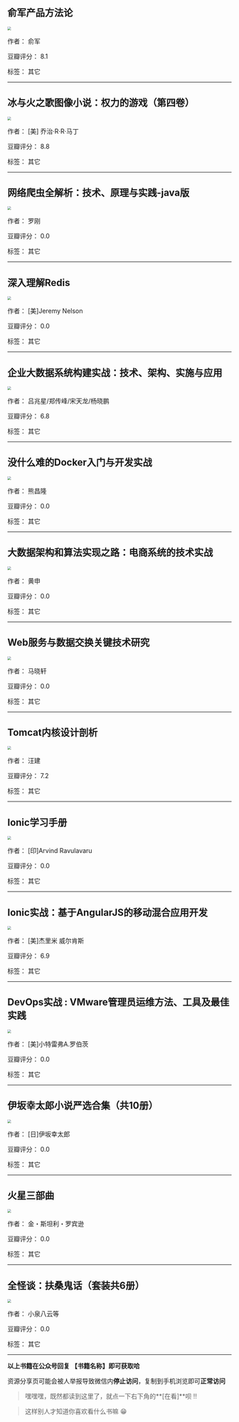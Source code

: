 ## 俞军产品方法论

<img src="https://www.aibooks.cc/wp-content/uploads/2020/02/2020021606220667.jpg" style="zoom:50%;" />

作者： 俞军

豆瓣评分：  8.1

标签： 其它


---

## 冰与火之歌图像小说：权力的游戏（第四卷）

<img src="https://www.aibooks.cc/wp-content/uploads/2020/02/2020021605260046.jpg" style="zoom:50%;" />

作者： [美] 乔治·R·R·马丁

豆瓣评分：  8.8

标签： 其它


---

## 网络爬虫全解析：技术、原理与实践-java版

<img src="https://www.aibooks.cc/wp-content/uploads/2020/02/2020021606125469.jpg" style="zoom:50%;" />

作者： 罗刚 

豆瓣评分：  0.0

标签： 其它


---

## 深入理解Redis

<img src="https://www.aibooks.cc/wp-content/uploads/2020/02/2020021606092612.jpg" style="zoom:50%;" />

作者： [美]Jeremy Nelson 

豆瓣评分：  0.0

标签： 其它


---

## 企业大数据系统构建实战：技术、架构、实施与应用

<img src="https://www.aibooks.cc/wp-content/uploads/2020/02/2020021606051890.jpg" style="zoom:50%;" />

作者： 吕兆星/郑传峰/宋天龙/杨晓鹏

豆瓣评分：  6.8

标签： 其它


---

## 没什么难的Docker入门与开发实战

<img src="https://www.aibooks.cc/wp-content/uploads/2020/02/2020021606012185.jpg" style="zoom:50%;" />

作者： 熊昌隆

豆瓣评分：  0.0

标签： 其它


---

## 大数据架构和算法实现之路：电商系统的技术实战

<img src="https://www.aibooks.cc/wp-content/uploads/2020/02/2020021605583061.jpg" style="zoom:50%;" />

作者： 黄申

豆瓣评分：  0.0

标签： 其它


---

## Web服务与数据交换关键技术研究

<img src="https://www.aibooks.cc/wp-content/uploads/2020/02/2020021605562165.jpg" style="zoom:50%;" />

作者： 马晓轩

豆瓣评分：  0.0

标签： 其它


---

## Tomcat内核设计剖析

<img src="https://www.aibooks.cc/wp-content/uploads/2020/02/2020021605511298.jpg" style="zoom:50%;" />

作者： 汪建 

豆瓣评分：  7.2

标签： 其它


---

## Ionic学习手册

<img src="https://www.aibooks.cc/wp-content/uploads/2020/02/2020021605472180.jpg" style="zoom:50%;" />

作者： [印]Arvind Ravulavaru 

豆瓣评分：  0.0

标签： 其它


---

## Ionic实战：基于AngularJS的移动混合应用开发

<img src="https://www.aibooks.cc/wp-content/uploads/2020/02/202002160542342.jpg" style="zoom:50%;" />

作者： [美]杰里米 威尔肯斯

豆瓣评分：  6.9

标签： 其它


---

## DevOps实战 : VMware管理员运维方法、工具及最佳实践

<img src="https://www.aibooks.cc/wp-content/uploads/2020/02/2020021605391065.jpg" style="zoom:50%;" />

作者： [美]小特雷弗A.罗伯茨

豆瓣评分：  0.0

标签： 其它


---

## 伊坂幸太郎小说严选合集（共10册）

<img src="https://www.aibooks.cc/wp-content/uploads/2020/02/2020021605151440.jpg" style="zoom:50%;" />

作者： [日]伊坂幸太郎

豆瓣评分：  0.0

标签： 其它


---

## 火星三部曲

<img src="https://www.aibooks.cc/wp-content/uploads/2020/02/2020021605043917.jpg" style="zoom:50%;" />

作者： 金・斯坦利・罗宾逊

豆瓣评分：  0.0

标签： 其它


---

## 全怪谈：扶桑鬼话（套装共6册）

<img src="https://www.aibooks.cc/wp-content/uploads/2020/02/2020021604560627.jpg" style="zoom:50%;" />

作者： 小泉八云等

豆瓣评分：  0.0

标签： 其它


---


**以上书籍在公众号回复 【书籍名称】即可获取哈** 


资源分享页可能会被人举报导致微信内**停止访问**，复制到手机浏览即可**正常访问**


> 嘿嘿嘿，既然都读到这里了，就点一下右下角的**[在看]**呗 !!

> 

> 这样别人才知道你喜欢看什么书嘛 😁

